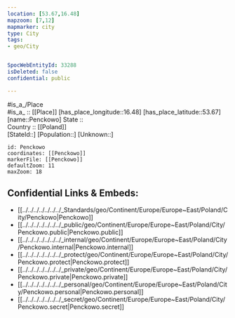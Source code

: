 ```yaml
---
location: [53.67,16.48] 
mapzoom: [7,12] 
mapmarker: city 
type: City
tags:
- geo/City


SpocWebEntityId: 33288
isDeleted: false
confidential: public

---
```

#is_a_/Place  
#is_a_ :: [[Place]] 
[has_place_longitude::16.48] 
[has_place_latitude::53.67] 
[name::Penckowo] 
State ::  
Country :: [[Poland]]  
[StateId::] 
[Population::] 
[Unknown::] 


```leaflet
id: Penckowo
coordinates: [[Penckowo]] 
markerFile: [[Penckowo]] 
defaultZoom: 11 
maxZoom: 18
```


## Confidential Links & Embeds: 
- [[../../../../../../../_Standards/geo/Continent/Europe/Europe~East/Poland/City/Penckowo|Penckowo]] 
- [[../../../../../../../_public/geo/Continent/Europe/Europe~East/Poland/City/Penckowo.public|Penckowo.public]] 
- [[../../../../../../../_internal/geo/Continent/Europe/Europe~East/Poland/City/Penckowo.internal|Penckowo.internal]] 
- [[../../../../../../../_protect/geo/Continent/Europe/Europe~East/Poland/City/Penckowo.protect|Penckowo.protect]] 
- [[../../../../../../../_private/geo/Continent/Europe/Europe~East/Poland/City/Penckowo.private|Penckowo.private]] 
- [[../../../../../../../_personal/geo/Continent/Europe/Europe~East/Poland/City/Penckowo.personal|Penckowo.personal]] 
- [[../../../../../../../_secret/geo/Continent/Europe/Europe~East/Poland/City/Penckowo.secret|Penckowo.secret]] 
